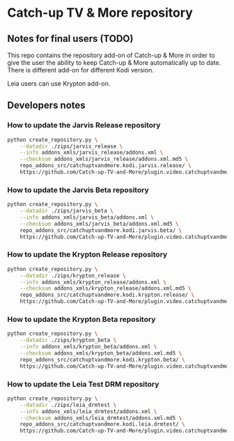# Catch-up TV &amp; More repository


## Notes for final users (TODO)

This repo contains the repository add-on of Catch-up &amp; More in order to give the user the ability to keep Catch-up &amp; More automatically up to date.
There is different add-on for different Kodi version.

Leia users can use Krypton add-on.


## Developers notes

### How to update the Jarvis Release repository

```bash
python create_repository.py \
	--datadir ./zips/jarvis_release \
	--info addons_xmls/jarvis_release/addons.xml \
	--checksum addons_xmls/jarvis_release/addons.xml.md5 \
	repo_addons_src/catchuptvandmore.kodi.jarvis.release/ \
	https://github.com/Catch-up-TV-and-More/plugin.video.catchuptvandmore\#kodi16
```

### How to update the Jarvis Beta repository

```bash
python create_repository.py \
	--datadir ./zips/jarvis_beta \
	--info addons_xmls/jarvis_beta/addons.xml \
	--checksum addons_xmls/jarvis_beta/addons.xml.md5 \
	repo_addons_src/catchuptvandmore.kodi.jarvis.beta/ \
	https://github.com/Catch-up-TV-and-More/plugin.video.catchuptvandmore\#kodi16
```

### How to update the Krypton Release repository

```bash
python create_repository.py \
	--datadir ./zips/krypton_release \
	--info addons_xmls/krypton_release/addons.xml \
	--checksum addons_xmls/krypton_release/addons.xml.md5 \
	repo_addons_src/catchuptvandmore.kodi.krypton.release/ \
	https://github.com/Catch-up-TV-and-More/plugin.video.catchuptvandmore\#master
```

### How to update the Krypton Beta repository

```bash
python create_repository.py \
	--datadir ./zips/krypton_beta \
	--info addons_xmls/krypton_beta/addons.xml \
	--checksum addons_xmls/krypton_beta/addons.xml.md5 \
	repo_addons_src/catchuptvandmore.kodi.krypton.beta/ \
	https://github.com/Catch-up-TV-and-More/plugin.video.catchuptvandmore\#dev
```

### How to update the Leia Test DRM repository

```bash
python create_repository.py \
	--datadir ./zips/leia_drmtest \
	--info addons_xmls/leia_drmtest/addons.xml \
	--checksum addons_xmls/leia_drmtest/addons.xml.md5 \
	repo_addons_src/catchuptvandmore.kodi.leia.drmtest/ \
	https://github.com/Catch-up-TV-and-More/plugin.video.catchuptvandmoretestdrmkodi18\#master
```

